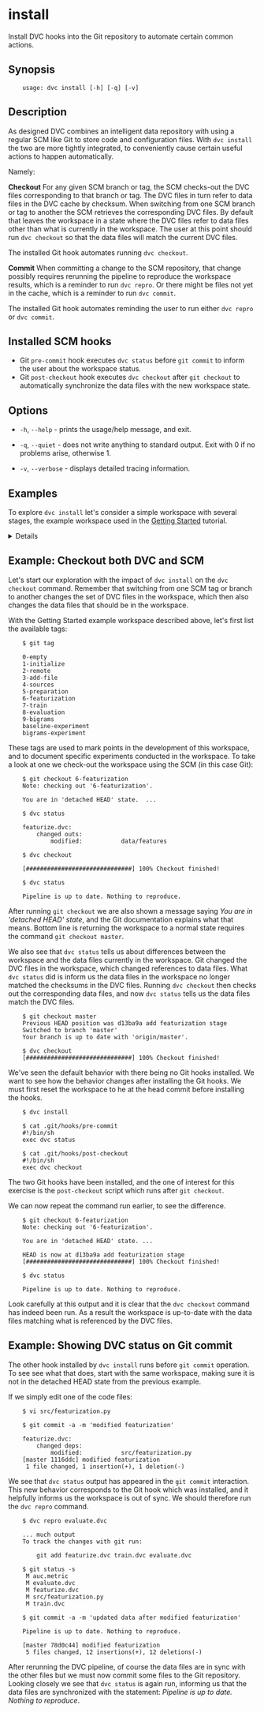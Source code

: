 # install

Install DVC hooks into the Git repository to automate certain common actions.

## Synopsis

```usage
    usage: dvc install [-h] [-q] [-v]
```

## Description

As designed DVC combines an intelligent data repository with using a regular SCM
like Git to store code and configuration files. With `dvc install` the two are
more tightly integrated, to conveniently cause certain useful actions to happen
automatically.

Namely:

**Checkout** For any given SCM branch or tag, the SCM checks-out the DVC files
corresponding to that branch or tag. The DVC files in turn refer to data files
in the DVC cache by checksum. When switching from one SCM branch or tag to
another the SCM retrieves the corresponding DVC files. By default that leaves
the workspace in a state where the DVC files refer to data files other than what
is currently in the workspace. The user at this point should run `dvc checkout`
so that the data files will match the current DVC files.

The installed Git hook automates running `dvc checkout`.

**Commit** When committing a change to the SCM repository, that change possibly
requires rerunning the pipeline to reproduce the workspace results, which is a
reminder to run `dvc repro`. Or there might be files not yet in the cache, which
is a reminder to run `dvc commit`.

The installed Git hook automates reminding the user to run either `dvc repro`
or `dvc commit`.

## Installed SCM hooks

* Git `pre-commit` hook executes `dvc status` before `git commit` to inform the
  user about the workspace status.
* Git `post-checkout` hook executes `dvc checkout` after `git checkout` to
  automatically synchronize the data files with the new workspace state.

## Options

* `-h`, `--help` - prints the usage/help message, and exit.

* `-q`, `--quiet` - does not write anything to standard output. Exit with 0 if
  no problems arise, otherwise 1.

* `-v`, `--verbose` - displays detailed tracing information.

## Examples

To explore `dvc install` let's consider a simple workspace with several stages,
the example workspace used in the [Getting Started](/doc/get-started) tutorial.

<details>

### Click and expand to setup the project

This step is optional, and you can run it only if you want to run this examples
in your environment. First, you need to download the project:

```dvc
    $ git clone https://github.com/iterative/example-get-started
```

Second, let's install the requirements. But before we do that, we **strongly**
recommend creating a virtual environment with `virtualenv` or a similar tool:

```dvc
    $ cd example-get-started
    $ virtualenv -p python3 .env
    $ source .env/bin/activate
```

Now, we can install requirements for the project:

```dvc
    $ pip install -r requirements.txt
```

Then download the precomputed data using:

```dvc
    $ dvc pull --all-branches --all-tags
```

This data will be retrieved from a preconfigured remote cache.

</details>

## Example: Checkout both DVC and SCM

Let's start our exploration with the impact of `dvc install` on the
`dvc checkout` command.  Remember that switching from one SCM tag or branch to
another changes the set of DVC files in the workspace, which then also changes
the data files that should be in the workspace.

With the Getting Started example workspace described above, let's first list
the available tags:

```dvc
    $ git tag

    0-empty
    1-initialize
    2-remote
    3-add-file
    4-sources
    5-preparation
    6-featurization
    7-train
    8-evaluation
    9-bigrams
    baseline-experiment
    bigrams-experiment
```

These tags are used to mark points in the development of this workspace, and to
document specific experiments conducted in the workspace.  To take a look at one
we check-out the workspace using the SCM (in this case Git):

```dvc
    $ git checkout 6-featurization
    Note: checking out '6-featurization'.

    You are in 'detached HEAD' state.  ...

    $ dvc status

    featurize.dvc:
        changed outs:
            modified:           data/features

    $ dvc checkout

    [##############################] 100% Checkout finished!

    $ dvc status

    Pipeline is up to date. Nothing to reproduce.
```

After running `git checkout` we are also shown a message saying _You are in
'detached HEAD' state_, and the Git documentation explains what that means.
Bottom line is returning the workspace to a normal state requires the
command `git checkout master`.

We also see that `dvc status` tells us about differences between the workspace
and the data files currently in the workspace. Git changed the DVC files in
the workspace, which changed references to data files. What `dvc status` did is
inform us the data files in the workspace no longer matched the checksums in
the DVC files. Running `dvc checkout` then checks out the corresponding data
files, and now `dvc status` tells us the data files match the DVC files.

```dvc
    $ git checkout master
    Previous HEAD position was d13ba9a add featurization stage
    Switched to branch 'master'
    Your branch is up to date with 'origin/master'.

    $ dvc checkout
    [##############################] 100% Checkout finished!
```

We've seen the default behavior with there being no Git hooks installed. We want
to see how the behavior changes after installing the Git hooks.  We must first
reset the workspace to he at the head commit before installing the hooks.

```dvc
    $ dvc install

    $ cat .git/hooks/pre-commit
    #!/bin/sh
    exec dvc status
    
    $ cat .git/hooks/post-checkout
    #!/bin/sh
    exec dvc checkout
```

The two Git hooks have been installed, and the one of interest for this exercise
is the `post-checkout` script which runs after `git checkout`.

We can now repeat the command run earlier, to see the difference.

```dvc
    $ git checkout 6-featurization
    Note: checking out '6-featurization'.

    You are in 'detached HEAD' state. ...

    HEAD is now at d13ba9a add featurization stage
    [##############################] 100% Checkout finished!

    $ dvc status

    Pipeline is up to date. Nothing to reproduce.
```

Look carefully at this output and it is clear that the `dvc checkout` command
has indeed been run. As a result the workspace is up-to-date with the data files
matching what is referenced by the DVC files.

## Example: Showing DVC status on Git commit

The other hook installed by `dvc install` runs before `git commit` operation.
To see see what that does, start with the same workspace, making sure it is
not in the detached HEAD state from the previous example.

If we simply edit one of the code files:

```dvc
    $ vi src/featurization.py

    $ git commit -a -m 'modified featurization'

    featurize.dvc:
        changed deps:
            modified:           src/featurization.py
    [master 1116ddc] modified featurization
     1 file changed, 1 insertion(+), 1 deletion(-)
```

We see that `dvc status` output has appeared in the `git commit` interaction.
This new behavior corresponds to the Git hook which was installed, and it
helpfully informs us the workspace is out of sync.  We should therefore run
the `dvc repro` command.

```dvc
    $ dvc repro evaluate.dvc

    ... much output
    To track the changes with git run:

        git add featurize.dvc train.dvc evaluate.dvc

    $ git status -s
     M auc.metric
     M evaluate.dvc
     M featurize.dvc
     M src/featurization.py
     M train.dvc

    $ git commit -a -m 'updated data after modified featurization'

    Pipeline is up to date. Nothing to reproduce.
    
    [master 78d0c44] modified featurization
     5 files changed, 12 insertions(+), 12 deletions(-)
```

After rerunning the DVC pipeline, of course the data files are in sync with
the other files but we must now commit some files to the Git repository.
Looking closely we see that `dvc status` is again run, informing us that the
data files are synchronized with the statement: _Pipeline is up to date. Nothing
to reproduce_.
